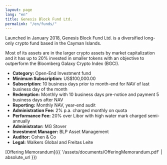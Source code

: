 ```yaml
---
layout: page
lang: "en"
title: Genesis Block Fund Ltd.
permalink: "/en/funds/"
---
```


Launched in January 2018, Genesis Block Fund Ltd. is a diversified long-only crypto fund based in the Cayman Islands.

Most of its assets are in the larger crypto assets by market capitalization and it has up to 20% invested in smaller tokens with an objective to outperform the Bloomberg Galaxy Crypto Index (BGCI).

- **Category:** Open-End Investment fund
- **Minimum Subscription:** US$100,000.00
- **Subscription:** 10 business days prior to month-end for NAV of last business day of the month
- **Redemption:** Monthly with 10 business days pre-notice and payment 5 business days after NAV
- **Reporting:** Monthly NAV, year-end audit
- **Administration Fee:** 2% p.a. charged monthly on quota
- **Performance Fee:** 20% over Libor with high water mark charged semi-annually
- **Administrator:**  MG Stover
- **Investment Manager:** BLP Asset Management
- **Auditor:** Cohen & Co
- **Legal:** Walkers Global and Freitas Leite


[Offering Memorandum]({{ '/assets/documents/OfferingMemorandum.pdf' | absolute_url }})
